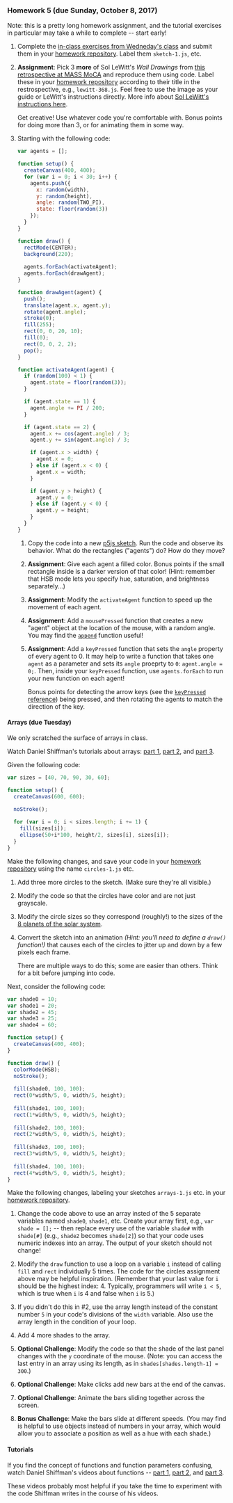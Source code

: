 ### Homework 5 (due Sunday, October 8, 2017)

Note: this is a pretty long homework assignment, and the tutorial exercises in particular may take a while to complete -- start early!

1. Complete the [in-class exercises from Wedneday's class](../README.md#objects--functions-workshop) and submit them in your [homework repository](/zamfi/github-guide). Label them `sketch-1.js`, etc.

2. **Assignment**: Pick 3 **more** of Sol LeWitt's *Wall Drawings* from [this retrospective at MASS MoCA](http://massmoca.org/sol-lewitt/) and reproduce them using code. Label these in your [homework repository](http://github.com/zamfi/github-guide) according to their title in the restrospective, e.g., `lewitt-368.js`. Feel free to use the image as your guide or LeWitt's instructions directly. More info about [Sol LeWitt's instructions here](http://risdmuseum.org/manual/45_variations_of_a_drawing_sol_lewitt_and_his_written_instructions).
   
   Get creative! Use whatever code you're comfortable with. Bonus points for doing more than 3, or for animating them in some way.

3.  Starting with the following code:      
    
    ```javascript
    var agents = [];

    function setup() {
      createCanvas(400, 400);
      for (var i = 0; i < 30; i++) {
        agents.push({
          x: random(width),
          y: random(height),
          angle: random(TWO_PI),
          state: floor(random(3))
        });
      }
    }

    function draw() {
      rectMode(CENTER);
      background(220);
      
      agents.forEach(activateAgent);
      agents.forEach(drawAgent);
    }

    function drawAgent(agent) {
      push();
      translate(agent.x, agent.y);
      rotate(agent.angle);
      stroke(0);
      fill(255);
      rect(0, 0, 20, 10);
      fill(0);
      rect(0, 0, 2, 2);
      pop();
    }

    function activateAgent(agent) {
      if (random(100) < 1) {
        agent.state = floor(random(3));
      }

      if (agent.state == 1) {
        agent.angle += PI / 200;
      }

      if (agent.state == 2) {
        agent.x += cos(agent.angle) / 3;
        agent.y += sin(agent.angle) / 3;

        if (agent.x > width) {
          agent.x = 0;
        } else if (agent.x < 0) {
          agent.x = width;
        }

        if (agent.y > height) {
          agent.y = 0;
        } else if (agent.y < 0) {
          agent.y = height;
        }
      }
    }
    ```
    
    1. Copy the code into a new [p5js sketch](http://p5js.zamfi.net). Run the code and observe its behavior. What do the rectangles ("agents") do? How do they move? 
    
    2. **Assignment**: Give each agent a filled color. Bonus points if the small rectangle inside is a darker version of that color! (Hint: remember that HSB mode lets you specify hue, saturation, and brightness separately...)
    
    3. **Assignment**: Modify the `activateAgent` function to speed up the movement of each agent.

    4. **Assignment**: Add a `mousePressed` function that creates a new "agent" object at the location of the mouse, with a random angle. You may find the [`append`](https://p5js.org/reference/#/p5/append) function useful!
    
    5. **Assignment**: Add a `keyPressed` function that sets the `angle` property of every agent to 0. It may help to write a function that takes one `agent` as a parameter and sets its `angle` proeprty to `0`: `agent.angle = 0;`. Then, inside your `keyPressed` function, use `agents.forEach` to run your new function on each agent!
       
       Bonus points for detecting the arrow keys (see the [`keyPressed` reference](https://p5js.org/reference/#/p5/keyPressed)) being pressed, and then rotating the agents to match the direction of the key.
    
  
#### Arrays (due Tuesday)

We only scratched the surface of arrays in class.

Watch Daniel Shiffman's tutorials about arrays: [part 1](https://www.youtube.com/watch?v=VIQoUghHSxU&index=21&list=PLRqwX-V7Uu6Zy51Q-x9tMWIv9cueOFTFA), [part 2](https://www.youtube.com/watch?v=RXWO3mFuW-I&index=22&list=PLRqwX-V7Uu6Zy51Q-x9tMWIv9cueOFTFA), and [part 3](https://www.youtube.com/watch?v=pGkSHeEZLMU&index=23&list=PLRqwX-V7Uu6Zy51Q-x9tMWIv9cueOFTFA).

Given the following code:

```javascript
var sizes = [40, 70, 90, 30, 60];

function setup() {
  createCanvas(600, 600);

  noStroke();
    
  for (var i = 0; i < sizes.length; i += 1) {
    fill(sizes[i]);
    ellipse(50+i*100, height/2, sizes[i], sizes[i]);
  }
}
```

Make the following changes, and save your code in your [homework repository](http://github.com/zamfi/github-guide) using the name `circles-1.js` etc.

1. Add three more circles to the sketch. (Make sure they're all visible.)

2. Modify the code so that the circles have color and are not just grayscale.

3. Modify the circle sizes so they correspond (roughly!) to the sizes of the [8 planets of the solar system](http://www.universetoday.com/36649/planets-in-order-of-size/).

4. Convert the sketch into an animation *(Hint: you'll need to define a `draw()` function!)* that causes each of the circles to jitter up and down by a few pixels each frame.
   
   There are multiple ways to do this; some are easier than others. Think for a bit before jumping into code.

Next, consider the following code:

```javascript
var shade0 = 10;
var shade1 = 20;
var shade2 = 45;
var shade3 = 25;
var shade4 = 60;

function setup() {
  createCanvas(400, 400);
}

function draw() {
  colorMode(HSB);
  noStroke();
  
  fill(shade0, 100, 100);
  rect(0*width/5, 0, width/5, height);
  
  fill(shade1, 100, 100);
  rect(1*width/5, 0, width/5, height);
  
  fill(shade2, 100, 100);
  rect(2*width/5, 0, width/5, height);
  
  fill(shade3, 100, 100);
  rect(3*width/5, 0, width/5, height);
  
  fill(shade4, 100, 100);
  rect(4*width/5, 0, width/5, height);
}
```

Make the following changes, labeling your sketches `arrays-1.js` etc. in your [homework repository](http://github.com/zamfi/github-guide).

1. Change the code above to use an array insted of the 5 separate variables named `shade0`, `shade1`, etc. Create your array first, e.g., `var shade = [];` -- then replace every use of the variable `shade#` with `shade[#]` (e.g., `shade2` becomes `shade[2]`) so that your code uses numeric indexes into an array. The output of your sketch should not change!

2. Modify the `draw` function to use a loop on a variable `i` instead of calling `fill` and `rect` individually 5 times. The code for the circles assignment above may be helpful inspiration. (Remember that your last value for `i` should be the highest index: 4. Typically, programmers will write `i < 5`, which is true when `i` is 4 and false when `i` is 5.)

3. If you didn't do this in #2, use the array length instead of the constant number `5` in your code's divisions of the `width` variable. Also use the array length in the condition of your loop.

4. Add 4 more shades to the array.

5. **Optional Challenge**: Modify the code so that the shade of the last panel changes with the `y` coordinate of the mouse. (Note: you can access the last entry in an array using its length, as in `shades[shades.length-1] = 300`.)

6. **Optional Challenge**: Make clicks add new bars at the end of the canvas.

7. **Optional Challenge**: Animate the bars sliding together across the screen. 

8. **Bonus Challenge**: Make the bars slide at different speeds. (You may find is helpful to use objects instead of numbers in your array, which would allow you to associate a position as well as a hue with each shade.)

#### Tutorials

If you find the concept of functions and function parameters confusing, watch Daniel Shiffman's videos about functions -- [part 1](https://www.youtube.com/watch?v=wRHAitGzBrg&list=PLRqwX-V7Uu6Zy51Q-x9tMWIv9cueOFTFA&index=16), [part 2](https://www.youtube.com/watch?v=zkc417YapfE&list=PLRqwX-V7Uu6Zy51Q-x9tMWIv9cueOFTFA&index=17), and [part 3](https://www.youtube.com/watch?v=qRnUBiTJ66Y&list=PLRqwX-V7Uu6Zy51Q-x9tMWIv9cueOFTFA&index=18).

These videos probably most helpful if you take the time to experiment with the code Shiffman writes in the course of his videos.